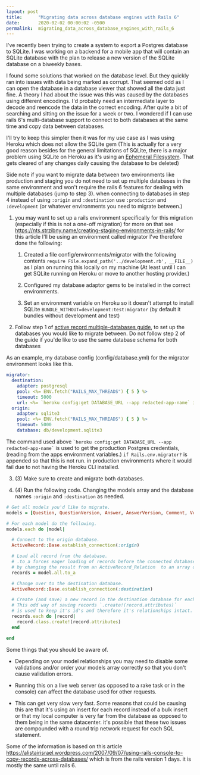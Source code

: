 ```yaml
---
layout: post
title:      "Migrating data across database engines with Rails 6"
date:       2020-02-02 00:00:02 -0500
permalink:  migrating_data_across_database_engines_with_rails_6
---
```


I've recently been trying to create a system to export a Postgres database to SQLite. I was working on a backend for a mobile app that will contain an SQLite database with the plan to release a new version of the SQLite database on a biweekly bases.

I found some solutions that worked on the database level. But they quickly ran into issues with data being marked as corrupt. That seemed odd as I can open the database in a database viewer that showed all the data just fine. A theory I had about the issue was this was caused by the databases using different encodings. I'd probably need an intermediate layer to decode and reencode the data in the correct encoding. After quite a bit of searching and sitting on the issue for a week or two. I wondered if I can use rails 6's multi-database support to connect to both databases at the same time and copy data between databases.

I'll try to keep this simpler then it was for my use case as I was using Heroku which does not allow the SQLite gem (This is actually for a very good reason besides for the general limitations of SQLite, there is a major problem using SQLite on Heroku as it's using an [Ephemeral Filesystem](https://devcenter.heroku.com/articles/dynos#ephemeral-filesystem). That gets cleared of any changes daily causing the database to be deleted)

Side note if you want to migrate data between two environments like production and staging you do not need to set up multiple databases in the same environment and won't require the rails 6 features for dealing with multiple databases (jump to step 3). when connecting to databases in step 4 instead of using `:origin` and `:destination` use `:production` and `:development` (or whatever environments you need to migrate between.)

1. you may want to set up a rails environment specifically for this migration (especially if this is not a one-off migration) for more on that see https://nts.strzibny.name/creating-staging-environments-in-rails/ for this article I'll be using an environment called migrator
 I've therefore done the following:

    1. Created a file config/environments/migrator with the following contents  `require File.expand_path('../development.rb', __FILE__)` as I plan on running this locally on my machine (At least until I can get SQLite running on Heroku or move to another hosting provider.)

    2. Configured my database adaptor gems to be installed in the correct environments.

    3. Set an environment variable on Heroku so it doesn't attempt to install SQLite `BUNDLE_WITHOUT=development:test:migrator` (by default it bundles without development and test)

2. Follow step 1 of [active record multiple-databases guide](https://guides.rubyonrails.org/active_record_multiple_databases.html), to set up the databases you would like to migrate between. Do not follow step 2 of the guide if you'de like to use the same database schema for both databases

  As an example, my database config (config/database.yml) for the migrator environment looks like this.
  ```yaml
  migrator:
    destination:
      adapter: postgresql
      pool: <%= ENV.fetch("RAILS_MAX_THREADS") { 5 } %>
      timeout: 5000
      url: <%= `heroku config:get DATABASE_URL --app redacted-app-name` if Rails.env.migrator? %>
    origin:
      adapter: sqlite3
      pool: <%= ENV.fetch("RAILS_MAX_THREADS") { 5 } %>
      timeout: 5000
      database: db/development.sqlite3
  ```

  The command used above `` `heroku config:get DATABASE_URL --app redacted-app-name` `` is used to get the production Postgres credentials, (reading from the apps environment variables.) `if Rails.env.migrator?` is appended so that this is not run. in production environments where it would fail due to not having the Heroku CLI installed.

3. (3) Make sure to create and migrate both databases.

4.  (4) Run the following code. Changing the models array and the database names `:origin` and `:destination` as needed.

  ```ruby
  # Get all models you'd like to migrate.
  models = [Question, QuestionVersion, Answer, AnswerVersion, Comment, Vote]

  # For each model do the following.
  models.each do |model|

    # Connect to the origin database.
    ActiveRecord::Base.establish_connection(:origin)

    # Load all record from the database.
    # .to_a forces eager loading of records before the connected database is changed
    # by changing the result from an ActiveRecord_Relation  to an array of records.
    records = model.all.to_a

    # Change over to the destination database.
    ActiveRecord::Base.establish_connection(:destination)

    # Create (and save) a new record in the destination database for each record .
    # This odd way of saving records `.create!(record.attributes)`
    # is used to keep it's id's and therefore it's relationships intact.
    records.each do |record|
      record.class.create!(record.attributes)
    end

  end
  ```

Some things that you should be aware of.

- Depending on your model relationships you may need to disable some validations and/or order your models array correctly so that you don't cause validation errors.

- Running this on a live web server (as opposed to a rake task or in the console) can affect the database used for other requests.

- This can get very slow very fast. Some reasons that could be causing this are that it's using an insert for each record instead of a bulk insert or that my local computer is very far from the database as opposed to them being in the same datacenter. it's possible that these two issues are compounded with a round trip network request for each SQL statement.

Some of the information is based on this article <https://alistairisrael.wordpress.com/2007/09/07/using-rails-console-to-copy-records-across-databases/> which is from the rails version 1 days. it is mostly the same until rails 6.

